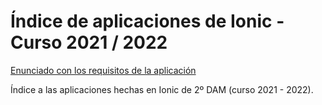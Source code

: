 # Índice de aplicaciones de Ionic - Curso 2021 / 2022

[Enunciado con los requisitos de la aplicación](trabajo_ionic_v3.pdf)

Índice a las aplicaciones hechas en Ionic de 2º DAM (curso 2021 - 2022).



